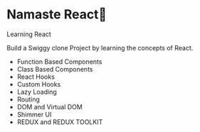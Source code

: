 # Namaste React🚀

Learning React

Build a Swiggy clone Project by learning the concepts of React.
- Function Based Components
- Class Based Components
- React Hooks
- Custom Hooks
- Lazy Loading
- Routing
- DOM and Virtual DOM
- Shimmer UI
- REDUX and REDUX TOOLKIT
